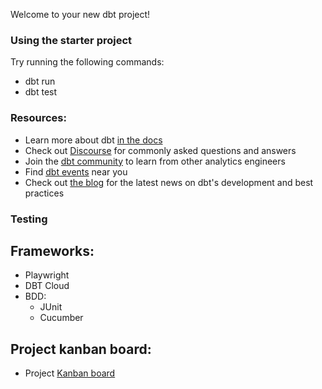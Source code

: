 Welcome to your new dbt project!

### Using the starter project

Try running the following commands:
- dbt run
- dbt test


### Resources:
- Learn more about dbt [in the docs](https://docs.getdbt.com/docs/introduction)
- Check out [Discourse](https://discourse.getdbt.com/) for commonly asked questions and answers
- Join the [dbt community](https://getdbt.com/community) to learn from other analytics engineers
- Find [dbt events](https://events.getdbt.com) near you
- Check out [the blog](https://blog.getdbt.com/) for the latest news on dbt's development and best practices

### Testing
## Frameworks:
- Playwright
- DBT Cloud
- BDD: 
    - JUnit
    - Cucumber

## Project kanban board: 
- Project [Kanban board](https://github.com/users/KOlofinmoyin/projects/9/views/1)